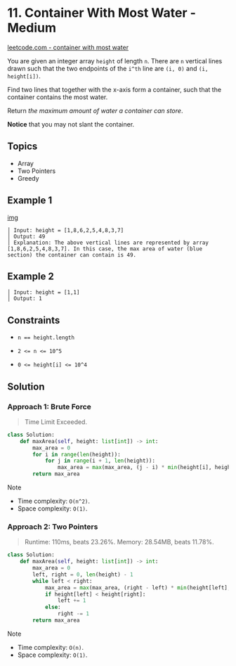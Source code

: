 # 11. Container With Most Water - Medium

[leetcode.com - container with most water](https://leetcode.com/problems/container-with-most-water/)

You are given an integer array `height` of length `n`. There are `n` vertical lines drawn such that the two endpoints
of the `i^th` line are `(i, 0)` and `(i, height[i])`.

Find two lines that together with the x-axis form a container, such that the container contains the most water.

Return *the maximum amount of water a container can store*.

**Notice** that you may not slant the container.

## Topics

* Array
* Two Pointers
* Greedy

## Example 1

[img](https://s3-lc-upload.s3.amazonaws.com/uploads/2018/07/17/question_11.jpg)

    │ Input: height = [1,8,6,2,5,4,8,3,7]
    │ Output: 49
    │ Explanation: The above vertical lines are represented by array [1,8,6,2,5,4,8,3,7]. In this case, the max area of water (blue section) the container can contain is 49.

## Example 2

    │ Input: height = [1,1]
    │ Output: 1

## Constraints

* `n == height.length`

* `2 <= n <= 10^5`

* `0 <= height[i] <= 10^4`

## Solution

### Approach 1: Brute Force

> Time Limit Exceeded.

```python
class Solution:
    def maxArea(self, height: list[int]) -> int:
        max_area = 0
        for i in range(len(height)):
            for j in range(i + 1, len(height)):
                max_area = max(max_area, (j - i) * min(height[i], height[j]))
        return max_area
```

> [!NOTE]
>
> * Time complexity: `O(n^2)`.
> * Space complexity: `O(1)`.

### Approach 2: Two Pointers

> Runtime: 110ms, beats 23.26%. Memory: 28.54MB, beats 11.78%.

```python
class Solution:
    def maxArea(self, height: list[int]) -> int:
        max_area = 0
        left, right = 0, len(height) - 1
        while left < right:
            max_area = max(max_area, (right - left) * min(height[left], height[right]))
            if height[left] < height[right]:
                left += 1
            else:
                right -= 1
        return max_area
```

> [!NOTE]
>
> * Time complexity: `O(n)`.
> * Space complexity: `O(1)`.
